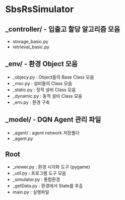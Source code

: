 # SbsRsSimulator

## _controller/ - 입출고 할당 알고리즘 모음
* storage_basic.py
* retrieval_basic.py
 
## _env/ - 환경 Object 모음
* _objecy.py : Object들의 Base Class 모음
* _msc.py : 설비들의 Class 모음
* _static.py : 정적 설비 Class 모음
* _dynamic.py : 동적 설비 Class 모음
* _env.py : 환경 구축
 
## _model/ - DQN Agent 관리 파일
* _agent/ : agent network 저장폴더
* _agent.py

## Root
* _viewer.py : 환경 시각화 도구 (pygame)
* _util.py : 프로그램 도구 모음
* _simulator.py : 통합환경
* _getData.py : 환경에서 State를 추출
* main.py : 실행파일
